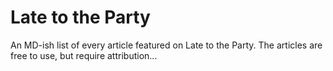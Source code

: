 # Late to the Party

An MD-ish list of every article featured on Late to the Party. The articles are free to use, but require attribution...


